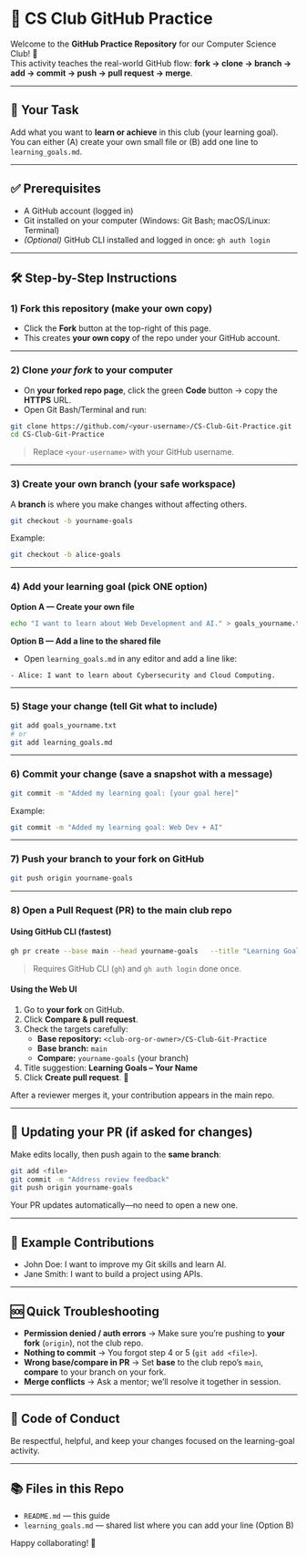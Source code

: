 # 🚀 CS Club GitHub Practice

Welcome to the **GitHub Practice Repository** for our Computer Science Club! 🎉  
This activity teaches the real-world GitHub flow: **fork → clone → branch → add → commit → push → pull request → merge**.

---

## 🎯 Your Task
Add what you want to **learn or achieve** in this club (your learning goal).  
You can either (A) create your own small file or (B) add one line to `learning_goals.md`.

---

## ✅ Prerequisites
- A GitHub account (logged in)
- Git installed on your computer (Windows: Git Bash; macOS/Linux: Terminal)
- *(Optional)* GitHub CLI installed and logged in once: `gh auth login`

---

## 🛠 Step-by-Step Instructions

### 1) Fork this repository (make your own copy)
- Click the **Fork** button at the top-right of this page.
- This creates **your own copy** of the repo under your GitHub account.

---

### 2) Clone *your fork* to your computer
- On **your forked repo page**, click the green **Code** button → copy the **HTTPS** URL.
- Open Git Bash/Terminal and run:
```bash
git clone https://github.com/<your-username>/CS-Club-Git-Practice.git
cd CS-Club-Git-Practice
```
> Replace `<your-username>` with your GitHub username.

---

### 3) Create your own branch (your safe workspace)
A **branch** is where you make changes without affecting others.
```bash
git checkout -b yourname-goals
```
Example:
```bash
git checkout -b alice-goals
```

---

### 4) Add your learning goal (pick ONE option)

**Option A — Create your own file**
```bash
echo "I want to learn about Web Development and AI." > goals_yourname.txt
```

**Option B — Add a line to the shared file**
- Open `learning_goals.md` in any editor and add a line like:
```
- Alice: I want to learn about Cybersecurity and Cloud Computing.
```

---

### 5) Stage your change (tell Git what to include)
```bash
git add goals_yourname.txt
# or
git add learning_goals.md
```

---

### 6) Commit your change (save a snapshot with a message)
```bash
git commit -m "Added my learning goal: [your goal here]"
```
Example:
```bash
git commit -m "Added my learning goal: Web Dev + AI"
```

---

### 7) Push your branch to **your fork** on GitHub
```bash
git push origin yourname-goals
```

---

### 8) Open a Pull Request (PR) to the main club repo

#### Using GitHub CLI (fastest)
```bash
gh pr create --base main --head yourname-goals   --title "Learning Goals – Your Name"   --body "Adds my learning goal"
```
> Requires GitHub CLI (`gh`) and `gh auth login` done once.

#### Using the Web UI
1. Go to **your fork** on GitHub.  
2. Click **Compare & pull request**.  
3. Check the targets carefully:
   - **Base repository:** `<club-org-or-owner>/CS-Club-Git-Practice`
   - **Base branch:** `main`
   - **Compare:** `yourname-goals` (your branch)
4. Title suggestion: **Learning Goals – Your Name**
5. Click **Create pull request**. 🎉

After a reviewer merges it, your contribution appears in the main repo.

---

## 🔁 Updating your PR (if asked for changes)
Make edits locally, then push again to the **same branch**:
```bash
git add <file>
git commit -m "Address review feedback"
git push origin yourname-goals
```
Your PR updates automatically—no need to open a new one.

---

## 📌 Example Contributions
- John Doe: I want to improve my Git skills and learn AI.
- Jane Smith: I want to build a project using APIs.

---

## 🆘 Quick Troubleshooting
- **Permission denied / auth errors** → Make sure you’re pushing to **your fork** (`origin`), not the club repo.  
- **Nothing to commit** → You forgot step 4 or 5 (`git add <file>`).  
- **Wrong base/compare in PR** → Set **base** to the club repo’s `main`, **compare** to your branch on your fork.  
- **Merge conflicts** → Ask a mentor; we’ll resolve it together in session.

---

## 🙌 Code of Conduct
Be respectful, helpful, and keep your changes focused on the learning-goal activity.

---

## 📚 Files in this Repo
- `README.md` — this guide  
- `learning_goals.md` — shared list where you can add your line (Option B)

Happy collaborating! 🚀
